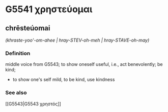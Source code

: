 # G5541 χρηστεύομαι

## chrēsteúomai

_(khraste-yoo'-om-ahee | hray-STEV-oh-meh | hray-STAVE-oh-may)_

### Definition

middle voice from G5543; to show oneself useful, i.e., act benevolently; be kind; 

- to show one's self mild, to be kind, use kindness

### See also

[[G5543|G5543 χρηστός]]
